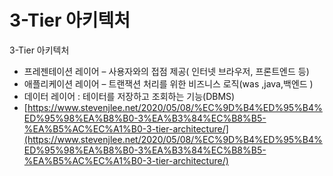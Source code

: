 # 3-Tier 아키텍처

3-Tier 아키텍처

*  프레젠테이션 레이어 – 사용자와의 접점 제공\( 인터넷 브라우저, 프론트엔드 등\)
*  애플리케이션 레이어 – 트랜잭션 처리를 위한 비즈니스 로직\(was ,java,백엔드 \)
*   데이터 레이어 : 테이터를 저장하고 조회하는 기능\(DBMS\)
* [https://www.stevenjlee.net/2020/05/08/%EC%9D%B4%ED%95%B4%ED%95%98%EA%B8%B0-3%EA%B3%84%EC%B8%B5-%EA%B5%AC%EC%A1%B0-3-tier-architecture/](https://www.stevenjlee.net/2020/05/08/%EC%9D%B4%ED%95%B4%ED%95%98%EA%B8%B0-3%EA%B3%84%EC%B8%B5-%EA%B5%AC%EC%A1%B0-3-tier-architecture/)

